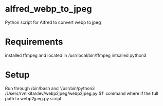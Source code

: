 # alfred_webp_to_jpeg
Python script for Alfred to convert webp to jpeg

# Requirements
installed ffmpeg and located in /usr/local/bin/ffmpeg
intsalled python3

# Setup
Run through /bin/bash and '/usr/bin/python3 /Users/rvnikita/dev/webp2jpeg/webp2jpeg.py $1' command where if the full path to webp2jpeg.py script
